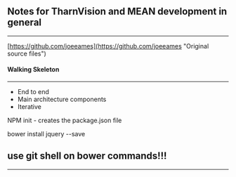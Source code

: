 ## Notes for TharnVision and MEAN development in general ##
---

[https://github.com/joeeames](https://github.com/joeeames "Original source files")

#### Walking Skeleton
---

- End to end
- Main architecture components
- Iterative


NPM init - creates the package.json file

bower install jquery --save

use git shell on bower commands!!!
---

---
